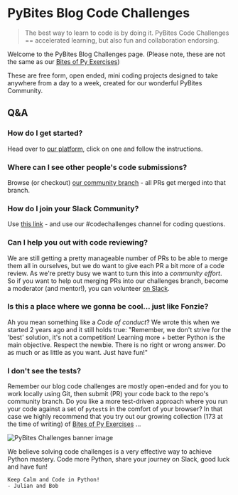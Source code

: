 # PyBites Blog Code Challenges

> The best way to learn to code is by doing it. PyBites Code Challenges == accelerated learning, but also fun and collaboration endorsing.

Welcome to the PyBites Blog Challenges page. (Please note, these are not the same as our [Bites of Py Exercises](https://codechalleng.es/bites/)) 

These are free form, open ended, mini coding projects designed to take anywhere from a day to a week, created for our wonderful PyBites Community. 

## Q&A

### How do I get started?
Head over to [our platform](https://codechalleng.es/challenges/), click on one and follow the instructions. 

### Where can I see other people's code submissions?
Browse (or checkout) [our community branch](https://github.com/pybites/challenges/tree/community) - all PRs get merged into that branch.

### How do I join your Slack Community?
Use [this link](https://pybit.es/community/) - and use our #codechallenges channel for coding questions.

### Can I help you out with code reviewing?
We are still getting a pretty manageable number of PRs to be able to merge them all in ourselves, but we do want to give each PR a bit more of a code review. As we're pretty busy we want to turn this into a *community effort*. So if you want to help out merging PRs into our challenges branch, become a moderator (and mentor!), you can volunteer [on Slack](https://pybit.es/community/).

### Is this a place where we gonna be cool... just like Fonzie?
Ah you mean something like a _Code of conduct_? We wrote this when we started 2 years ago and it still holds true: "Remember, we don't strive for the 'best' solution, it's not a competition! Learning more + better Python is the main objective. Respect the newbie. There is no right or wrong answer. Do as much or as little as you want. Just have fun!"

### I don't see the tests?
Remember our blog code challenges are mostly open-ended and for you to work locally using Git, then submit (PR) your code back to the repo's community branch. Do you like a more test-driven approach where you run your code against a set of `pytest`s in the comfort of your browser? In that case we highly recommend that you try out our growing collection (173 at the time of writing) of [Bites of Py Exercises](https://codechalleng.es/bites/) ...

![PyBites Challenges banner image](pybites-challenges.png)

We believe solving code challenges is a very effective way to achieve Python mastery. Code more Python, share your journey on Slack, good luck and have fun!

	Keep Calm and Code in Python! 
	- Julian and Bob